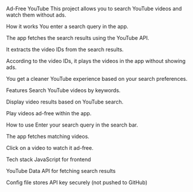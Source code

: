 Ad-Free YouTube
This project allows you to search YouTube videos and watch them without ads.

How it works
You enter a search query in the app.

The app fetches the search results using the YouTube API.

It extracts the video IDs from the search results.

According to the video IDs, it plays the videos in the app without showing ads.

You get a cleaner YouTube experience based on your search preferences.

Features
Search YouTube videos by keywords.

Display video results based on YouTube search.

Play videos ad-free within the app.

How to use
Enter your search query in the search bar.

The app fetches matching videos.

Click on a video to watch it ad-free.

Tech stack
JavaScript for frontend

YouTube Data API for fetching search results

Config file stores API key securely (not pushed to GitHub)
